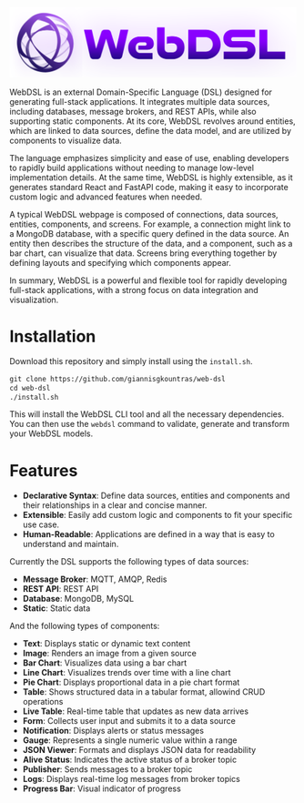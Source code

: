 <img src="logo.png" alt="web-dsl" width="800px"/>

WebDSL is an external Domain-Specific Language (DSL) designed for generating full-stack applications. It integrates multiple data sources, including databases, message brokers, and REST APIs, while also supporting static components. At its core, WebDSL revolves around entities, which are linked to data sources, define the data model, and are utilized by components to visualize data.

The language emphasizes simplicity and ease of use, enabling developers to rapidly build applications without needing to manage low-level implementation details. At the same time, WebDSL is highly extensible, as it generates standard React and FastAPI code, making it easy to incorporate custom logic and advanced features when needed.

A typical WebDSL webpage is composed of connections, data sources, entities, components, and screens. For example, a connection might link to a MongoDB database, with a specific query defined in the data source. An entity then describes the structure of the data, and a component, such as a bar chart, can visualize that data. Screens bring everything together by defining layouts and specifying which components appear.

In summary, WebDSL is a powerful and flexible tool for rapidly developing full-stack applications, with a strong focus on data integration and visualization.

# Installation <a name="installation"></a>

Download this repository and simply install using the `install.sh`.

```
git clone https://github.com/giannisgkountras/web-dsl
cd web-dsl
./install.sh
```

This will install the WebDSL CLI tool and all the necessary dependencies. You can then use the `webdsl` command to validate, generate and transform your WebDSL models.

# Features

-   **Declarative Syntax**: Define data sources, entities and components and their relationships in a clear and concise manner.
-   **Extensible**: Easily add custom logic and components to fit your specific use case.
-   **Human-Readable**: Applications are defined in a way that is easy to understand and maintain.

Currently the DSL supports the following types of data sources:

-   **Message Broker**: MQTT, AMQP, Redis
-   **REST API**: REST API
-   **Database**: MongoDB, MySQL
-   **Static**: Static data

And the following types of components:

-   **Text**: Displays static or dynamic text content
-   **Image**: Renders an image from a given source
-   **Bar Chart**: Visualizes data using a bar chart
-   **Line Chart**: Visualizes trends over time with a line chart
-   **Pie Chart**: Displays proportional data in a pie chart format
-   **Table**: Shows structured data in a tabular format, allowind CRUD operations
-   **Live Table**: Real-time table that updates as new data arrives
-   **Form**: Collects user input and submits it to a data source
-   **Notification**: Displays alerts or status messages
-   **Gauge**: Represents a single numeric value within a range
-   **JSON Viewer**: Formats and displays JSON data for readability
-   **Alive Status**: Indicates the active status of a broker topic
-   **Publisher**: Sends messages to a broker topic
-   **Logs**: Displays real-time log messages from broker topics
-   **Progress Bar**: Visual indicator of progress
